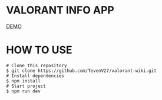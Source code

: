 # VALORANT INFO APP
[DEMO](https://valorantgg-wiki.vercel.app/)

# HOW TO USE

```
# Clone this repository
$ git clone https://github.com/TevenV27/valorant-wiki.git
# Install dependencies
$ npm install
# Start project
$ npm run dev
```
